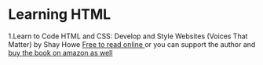 # Learning HTML

1.Learn to Code HTML and CSS: Develop and Style Websites (Voices That Matter) by Shay Howe [Free to read online ](http://learn.shayhowe.com/) or you can support the author and [buy the book on amazon as well](https://www.amazon.com/Learn-Code-HTML-CSS-Websites/dp/0321940520)
